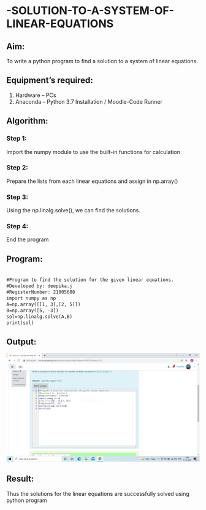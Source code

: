 # -SOLUTION-TO-A-SYSTEM-OF-LINEAR-EQUATIONS
## Aim:
To write a python program to find a solution to a system of linear equations.
## Equipment’s required:
1. 	Hardware – PCs
2. 	Anaconda – Python 3.7 Installation / Moodle-Code Runner
## Algorithm:
### Step 1: 
Import the numpy module to use the built-in functions for calculation
### Step 2: 
Prepare the lists from each linear equations and assign in np.array()
### Step 3: 
Using the np.linalg.solve(), we can find the solutions.
### Step 4: 
End the program
## Program:
~~~

#Program to find the solution for the given linear equations.
#Developed by: deepika.j
#RegisterNumber: 21005688
import numpy as np
A=np.array([[1, 3],[2, 5]])
B=np.array([5, -3])
sol=np.linalg.solve(A,B)
print(sol)
~~~

## Output:
![OUTPUT](.//solve.PNG)
## Result: 
Thus the solutions for the linear equations are successfully solved using python program

